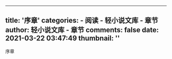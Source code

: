 
---
title: '序章'
categories: 
    - 阅读
    - 轻小说文库 - 章节
author: 轻小说文库 - 章节
comments: false
date: 2021-03-22 03:47:49
thumbnail: ''
---

<div>   
序章  
</div>
            